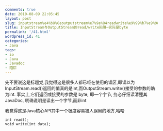 ```yaml
---
comments: true
date: 2010-08-09 22:05:45
layout: post
slug: inputstream%e4%b8%8eoutputstream%e7%9a%84readwrite%e9%99%b7%e9%98%b1-%e5%ae%9e%e9%99%85%e6%98%afbyte
title: InputStream与OutputStream的read/write陷阱–实际是byte
permalink: '/41.html'
wordpress_id: 41
categories:
- Java
tags:
- io
- Java
- Javadoc
- 陷阱
---
```


先不要说这是标题党,我觉得这是很多人都已经在使用的误区,即误以为InputStream.read()返回的值真的是int,而OutputStream.write()接受的参数的确为int. 事实上,它们返回或接受的参数是 byte, 即一个字节, 务必仔细读清楚其JavaDoc, 明确说明是读出一个字节,而非int

我觉得这是Java核心API其中一个极度容易被人误用的地方,哈哈
    
    
    int read();
    void write(int data);
    
